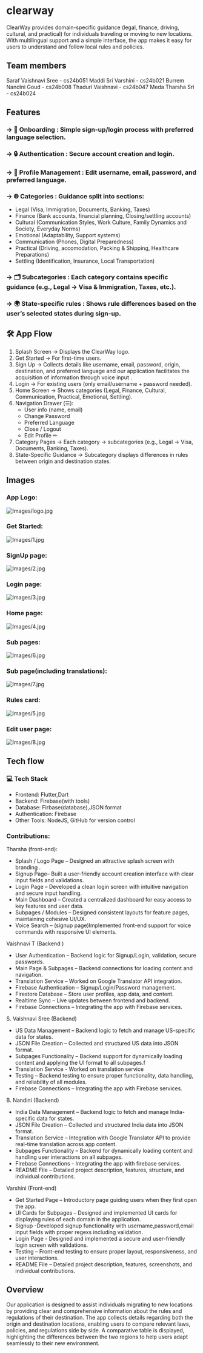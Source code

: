 # clearway
ClearWay provides domain-specific guidance (legal, finance, driving, cultural, and practical) for individuals traveling or moving to new locations. With multilingual support and a simple interface, the app makes it easy for users to understand and follow local rules and policies.

## Team members
  Saraf Vaishnavi Sree  -  cs24b051
  Maddi Sri Varshini    -  cs24b021
  Burrem Nandini Goud   -  cs24b008
  Thaduri Vaishnavi     -  cs24b047
  Meda Tharsha Sri      -  cs24b024

  ## Features
### ->  📱 Onboarding : Simple sign-up/login process with preferred language selection. 
### -> 🔒 Authentication : Secure account creation and login.  
### -> 📝 Profile Management : Edit username, email, password, and preferred language.  
### -> 🌐 Categories : Guidance split into sections:  
  - Legal (Visa, Immigration, Documents, Banking, Taxes)  
  - Finance (Bank accounts, financial planning, Closing/settling accounts)  
  - Cultural (Communication Styles, Work Culture, Family Dynamics and Society, Everyday Norms) 
  - Emotional (Adaptability, Support systems)
  - Communication (Phones, Digital Preparedness)
  - Practical (Driving, accomodation, Packing & Shipping, Healthcare Preparations)
  - Settling (Identification, Insurance, Local Transportation)
### -> 🗂 Subcategories : Each category contains specific guidance (e.g., Legal → Visa & Immigration, Taxes, etc.).  
### -> 🌍 State-specific rules : Shows rule differences based on the user’s selected states during sign-up.  

## 🛠 App Flow
1. Splash Screen → Displays the ClearWay logo.  
2. Get Started → For first-time users.  
3. Sign Up → Collects details like username, email, password, origin, destination, and preferred language and our application facilitates the acquisition of information through voice input .  
4. Login → For existing users (only email/username + password needed).  
5. Home Screen → Shows categories (Legal, Finance, Cultural, Communication, Practical, Emotional, Settling).  
6. Navigation Drawer (☰):  
   - User info (name, email)  
   - Change Password  
   - Preferred Language  
   - Close / Logout  
   - Edit Profile ✏  
7. Category Pages → Each category → subcategories (e.g., Legal → Visa, Documents, Banking, Taxes).  
8. State-Specific Guidance → Subcategory displays differences in rules between origin and destination states.

## Images

### App Logo:
![Images/logo.jpg](Images/logo.jpg)

### Get Started:
![Images/1.jpg](Images/1.jpg)

### SignUp page:
![Images/2.jpg](Images/2.jpg)

### Login page:
![Images/3.jpg](Images/3.jpg)

### Home page:
![Images/4.jpg](Images/4.jpg)

### Sub pages:
![Images/6.jpg](Images/6.jpg)

### Sub page(including translations):
![Images/7.jpg](Images/7.jpg)

### Rules card:
![Images/5.jpg](Images/5.jpg)

### Edit user page:
![Images/8.jpg](Images/8.jpg)

## Tech flow
### 💻 Tech Stack
- Frontend: Flutter,Dart
- Backend: Firebase(with tools) 
- Database: Firbase(database),JSON format
- Authentication: Firebase  
- Other Tools: NodeJS, GitHub for version control

### Contributions:
Tharsha (front-end):
- Splash / Logo Page – Designed an attractive splash screen with branding .
- Signup Page– Built a user-friendly account creation interface with clear input fields and validations.
- Login Page – Developed a clean login screen with intuitive navigation and secure input handling.
- Main Dashboard – Created a centralized dashboard for easy access to key features and user data.
- Subpages / Modules – Designed consistent layouts for feature pages, maintaining cohesive UI/UX.
- Voice Search – (signup page)Implemented front-end support for voice commands with responsive UI elements.

Vaishnavi T (Backend )
- User Authentication – Backend logic for Signup/Login, validation, secure passwords.
- Main Page & Subpages – Backend connections for loading content and navigation.
- Translation Service – Worked on Google Translator API integration.
- Firebase Authentication – Signup/Login/Password management.
- Firestore Database – Store user profiles, app data, and content.
- Realtime Sync – Live updates between frontend and backend.
- Firebase Connections – Integrating the app with Firebase services.

S. Vaishnavi Sree (Backend)
- US Data Management – Backend logic to fetch and manage US-specific data for states.
- JSON File Creation – Collected and structured US data into JSON format.
- Subpages Functionality – Backend support for dynamically loading content and applying the UI format to all subpages.f
- Translation Service - Worked on translation service
- Testing – Backend testing to ensure proper functionality, data handling, and reliability of all modules.
- Firebase Connections – Integrating the app with Firebase services.

B. Nandini (Backend)
- India Data Management – Backend logic to fetch and manage India-specific data for states.
- JSON File Creation – Collected and structured India data into JSON format.
- Translation Service – Integration with Google Translator API to provide real-time translation across app content.
- Subpages Functionality – Backend for dynamically loading content and handling user interactions on all subpages.
- Firebase Connections - Integrating the app with firebase services.
- README File – Detailed project description, features, structure, and individual contributions.

Varshini (Front-end)
- Get Started Page – Introductory page guiding users when they first open the app.
- UI Cards for Subpages – Designed and implemented UI cards for displaying rules of each domain in the application.
- Signup -Developed signup functionality with username,password,email input fields with proper regexs including validation.
- Login Page - Designed and implemented a secure and user-friendly login screen with validations.
- Testing – Front-end testing to ensure proper layout, responsiveness, and user interactions.
-	README File – Detailed project description, features, screenshots, and individual contributions.
  
## Overview
Our application is designed to assist individuals migrating to new locations by providing clear and comprehensive information about the rules and regulations of their destination. The app collects details regarding both the origin and destination locations, enabling users to compare relevant laws, policies, and regulations side by side. A comparative table is displayed, highlighting the differences between the two regions to help users adapt seamlessly to their new environment.
